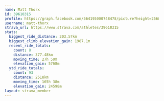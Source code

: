 ```yaml
---
name: Matt Thorx
id: 39610315
profile: https://graph.facebook.com/564195000748478/picture?height=256&width=256
username: matt-thorx
strava_url: https://www.strava.com/athletes/39610315
stats:
  biggest_ride_distance: 203.57km
  biggest_climb_elevation_gain: 1987.1m
  recent_ride_totals:
    count: 8
    distance: 377.48km
    moving_time: 27h 50m
    elevation_gain: 5768m
  ytd_ride_totals:
    count: 93
    distance: 2518km
    moving_time: 165h 38m
    elevation_gain: 24598m
layout: strava_member
--- 
```


